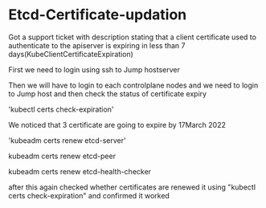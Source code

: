 # Etcd-Certificate-updation #



Got a support ticket with description stating that a client certificate used to authenticate to the apiserver is expiring in less than 7 days(KubeClientCertificateExpiration)

First we need to login using ssh to Jump hostserver

Then we will have to login to each controlplane nodes and we need to login to Jump host and then check the status of certificate expiry


'kubectl certs check-expiration'

We noticed that 3 certificate are going to expire by 17March 2022


'kubeadm certs renew  etcd-server'

kubeadm certs renew  etcd-peer

kubeadm certs renew  etcd-health-checker

after this again checked whether certificates are renewed it using "kubectl certs check-expiration"  and confirmed it worked
